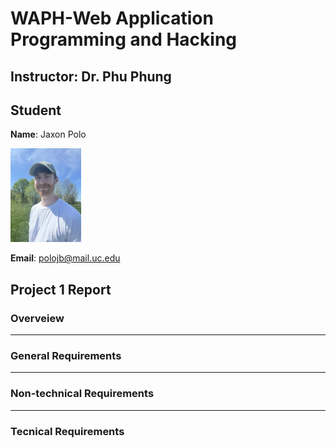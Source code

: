 # WAPH-Web Application Programming and Hacking

## Instructor: Dr. Phu Phung

## Student

**Name**: Jaxon Polo

![Headshot](images/headshot.jpg)

**Email**: [polojb@mail.uc.edu](polojb@mail.uc.edu)

## Project 1 Report

### Overveiew



---

### General Requirements



---

### Non-technical Requirements



---

### Tecnical Requirements


